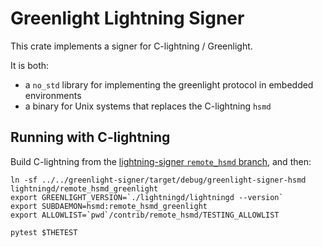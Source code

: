 # Greenlight Lightning Signer

This crate implements a signer for C-lightning / Greenlight.

It is both:

- a `no_std` library for implementing the greenlight protocol in embedded environments 
- a binary for Unix systems that replaces the C-lightning `hsmd`

## Running with C-lightning

Build C-lightning from the [lightning-signer `remote_hsmd` branch](https://github.com/lightning-signer/c-lightning/tree/remote-hsmd), and then:

```shell
ln -sf ../../greenlight-signer/target/debug/greenlight-signer-hsmd lightningd/remote_hsmd_greenlight
export GREENLIGHT_VERSION=`./lightningd/lightningd --version`
export SUBDAEMON=hsmd:remote_hsmd_greenlight
export ALLOWLIST=`pwd`/contrib/remote_hsmd/TESTING_ALLOWLIST

pytest $THETEST
```
